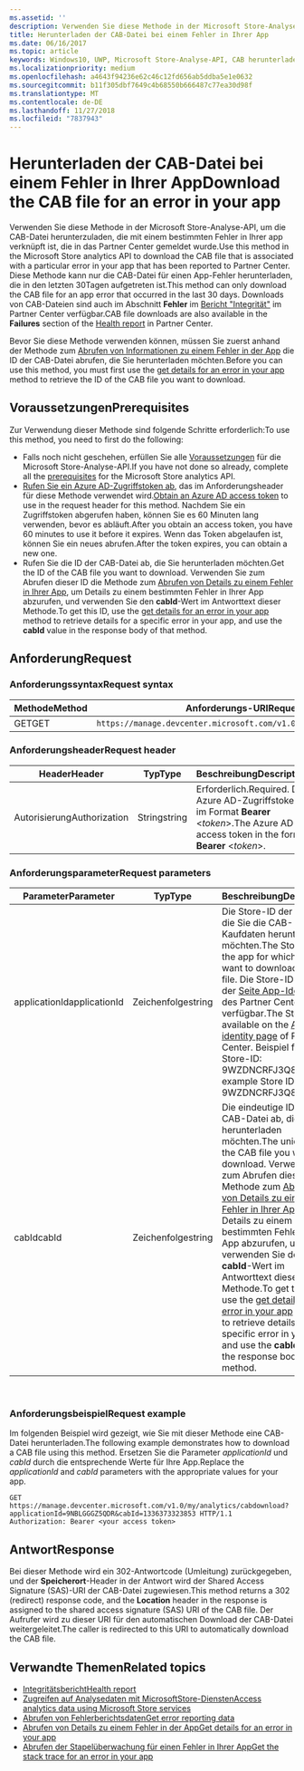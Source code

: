 ```yaml
---
ms.assetid: ''
description: Verwenden Sie diese Methode in der Microsoft Store-Analyse-API, um die CAB-Datei für einen Fehler in der App herunterzuladen.
title: Herunterladen der CAB-Datei bei einem Fehler in Ihrer App
ms.date: 06/16/2017
ms.topic: article
keywords: Windows10, UWP, Microsoft Store-Analyse-API, CAB herunterladen
ms.localizationpriority: medium
ms.openlocfilehash: a4643f94236e62c46c12fd656ab5ddba5e1e0632
ms.sourcegitcommit: b11f305dbf7649c4b68550b666487c77ea30d98f
ms.translationtype: MT
ms.contentlocale: de-DE
ms.lasthandoff: 11/27/2018
ms.locfileid: "7837943"
---
```

# <a name="download-the-cab-file-for-an-error-in-your-app"></a><span data-ttu-id="f94d7-104">Herunterladen der CAB-Datei bei einem Fehler in Ihrer App</span><span class="sxs-lookup"><span data-stu-id="f94d7-104">Download the CAB file for an error in your app</span></span>

<span data-ttu-id="f94d7-105">Verwenden Sie diese Methode in der Microsoft Store-Analyse-API, um die CAB-Datei herunterzuladen, die mit einem bestimmten Fehler in Ihrer app verknüpft ist, die in das Partner Center gemeldet wurde.</span><span class="sxs-lookup"><span data-stu-id="f94d7-105">Use this method in the Microsoft Store analytics API to download the CAB file that is associated with a particular error in your app that has been reported to Partner Center.</span></span> <span data-ttu-id="f94d7-106">Diese Methode kann nur die CAB-Datei für einen App-Fehler herunterladen, die in den letzten 30Tagen aufgetreten ist.</span><span class="sxs-lookup"><span data-stu-id="f94d7-106">This method can only download the CAB file for an app error that occurred in the last 30 days.</span></span> <span data-ttu-id="f94d7-107">Downloads von CAB-Dateien sind auch im Abschnitt **Fehler** im [Bericht "Integrität"](../publish/health-report.md) im Partner Center verfügbar.</span><span class="sxs-lookup"><span data-stu-id="f94d7-107">CAB file downloads are also available in the **Failures** section of the [Health report](../publish/health-report.md) in Partner Center.</span></span>

<span data-ttu-id="f94d7-108">Bevor Sie diese Methode verwenden können, müssen Sie zuerst anhand der Methode zum [Abrufen von Informationen zu einem Fehler in der App](get-details-for-an-error-in-your-app.md) die ID der CAB-Datei abrufen, die Sie herunterladen möchten.</span><span class="sxs-lookup"><span data-stu-id="f94d7-108">Before you can use this method, you must first use the [get details for an error in your app](get-details-for-an-error-in-your-app.md) method to retrieve the ID of the CAB file you want to download.</span></span>

## <a name="prerequisites"></a><span data-ttu-id="f94d7-109">Voraussetzungen</span><span class="sxs-lookup"><span data-stu-id="f94d7-109">Prerequisites</span></span>


<span data-ttu-id="f94d7-110">Zur Verwendung dieser Methode sind folgende Schritte erforderlich:</span><span class="sxs-lookup"><span data-stu-id="f94d7-110">To use this method, you need to first do the following:</span></span>

* <span data-ttu-id="f94d7-111">Falls noch nicht geschehen, erfüllen Sie alle [Voraussetzungen](access-analytics-data-using-windows-store-services.md#prerequisites) für die Microsoft Store-Analyse-API.</span><span class="sxs-lookup"><span data-stu-id="f94d7-111">If you have not done so already, complete all the [prerequisites](access-analytics-data-using-windows-store-services.md#prerequisites) for the Microsoft Store analytics API.</span></span>
* <span data-ttu-id="f94d7-112">[Rufen Sie ein Azure AD-Zugriffstoken ab](access-analytics-data-using-windows-store-services.md#obtain-an-azure-ad-access-token), das im Anforderungsheader für diese Methode verwendet wird.</span><span class="sxs-lookup"><span data-stu-id="f94d7-112">[Obtain an Azure AD access token](access-analytics-data-using-windows-store-services.md#obtain-an-azure-ad-access-token) to use in the request header for this method.</span></span> <span data-ttu-id="f94d7-113">Nachdem Sie ein Zugriffstoken abgerufen haben, können Sie es 60 Minuten lang verwenden, bevor es abläuft.</span><span class="sxs-lookup"><span data-stu-id="f94d7-113">After you obtain an access token, you have 60 minutes to use it before it expires.</span></span> <span data-ttu-id="f94d7-114">Wenn das Token abgelaufen ist, können Sie ein neues abrufen.</span><span class="sxs-lookup"><span data-stu-id="f94d7-114">After the token expires, you can obtain a new one.</span></span>
* <span data-ttu-id="f94d7-115">Rufen Sie die ID der CAB-Datei ab, die Sie herunterladen möchten.</span><span class="sxs-lookup"><span data-stu-id="f94d7-115">Get the ID of the CAB file you want to download.</span></span> <span data-ttu-id="f94d7-116">Verwenden Sie zum Abrufen dieser ID die Methode zum [Abrufen von Details zu einem Fehler in Ihrer App](get-details-for-an-error-in-your-app.md), um Details zu einem bestimmten Fehler in Ihrer App abzurufen, und verwenden Sie den **cabId**-Wert im Antworttext dieser Methode.</span><span class="sxs-lookup"><span data-stu-id="f94d7-116">To get this ID, use the [get details for an error in your app](get-details-for-an-error-in-your-app.md) method to retrieve details for a specific error in your app, and use the **cabId** value in the response body of that method.</span></span>

## <a name="request"></a><span data-ttu-id="f94d7-117">Anforderung</span><span class="sxs-lookup"><span data-stu-id="f94d7-117">Request</span></span>


### <a name="request-syntax"></a><span data-ttu-id="f94d7-118">Anforderungssyntax</span><span class="sxs-lookup"><span data-stu-id="f94d7-118">Request syntax</span></span>

| <span data-ttu-id="f94d7-119">Methode</span><span class="sxs-lookup"><span data-stu-id="f94d7-119">Method</span></span> | <span data-ttu-id="f94d7-120">Anforderungs-URI</span><span class="sxs-lookup"><span data-stu-id="f94d7-120">Request URI</span></span>                                                          |
|--------|----------------------------------------------------------------------|
| <span data-ttu-id="f94d7-121">GET</span><span class="sxs-lookup"><span data-stu-id="f94d7-121">GET</span></span>    | ```https://manage.devcenter.microsoft.com/v1.0/my/analytics/cabdownload``` |


### <a name="request-header"></a><span data-ttu-id="f94d7-122">Anforderungsheader</span><span class="sxs-lookup"><span data-stu-id="f94d7-122">Request header</span></span>

| <span data-ttu-id="f94d7-123">Header</span><span class="sxs-lookup"><span data-stu-id="f94d7-123">Header</span></span>        | <span data-ttu-id="f94d7-124">Typ</span><span class="sxs-lookup"><span data-stu-id="f94d7-124">Type</span></span>   | <span data-ttu-id="f94d7-125">Beschreibung</span><span class="sxs-lookup"><span data-stu-id="f94d7-125">Description</span></span>                                                                 |
|---------------|--------|-----------------------------------------------------------------------------|
| <span data-ttu-id="f94d7-126">Autorisierung</span><span class="sxs-lookup"><span data-stu-id="f94d7-126">Authorization</span></span> | <span data-ttu-id="f94d7-127">String</span><span class="sxs-lookup"><span data-stu-id="f94d7-127">string</span></span> | <span data-ttu-id="f94d7-128">Erforderlich.</span><span class="sxs-lookup"><span data-stu-id="f94d7-128">Required.</span></span> <span data-ttu-id="f94d7-129">Das Azure AD-Zugriffstoken im Format **Bearer** &lt;*token*&gt;.</span><span class="sxs-lookup"><span data-stu-id="f94d7-129">The Azure AD access token in the form **Bearer** &lt;*token*&gt;.</span></span> |


### <a name="request-parameters"></a><span data-ttu-id="f94d7-130">Anforderungsparameter</span><span class="sxs-lookup"><span data-stu-id="f94d7-130">Request parameters</span></span>

| <span data-ttu-id="f94d7-131">Parameter</span><span class="sxs-lookup"><span data-stu-id="f94d7-131">Parameter</span></span>        | <span data-ttu-id="f94d7-132">Typ</span><span class="sxs-lookup"><span data-stu-id="f94d7-132">Type</span></span>   |  <span data-ttu-id="f94d7-133">Beschreibung</span><span class="sxs-lookup"><span data-stu-id="f94d7-133">Description</span></span>      |  <span data-ttu-id="f94d7-134">Erforderlich</span><span class="sxs-lookup"><span data-stu-id="f94d7-134">Required</span></span>  |
|---------------|--------|---------------|------|
| <span data-ttu-id="f94d7-135">applicationId</span><span class="sxs-lookup"><span data-stu-id="f94d7-135">applicationId</span></span> | <span data-ttu-id="f94d7-136">Zeichenfolge</span><span class="sxs-lookup"><span data-stu-id="f94d7-136">string</span></span> | <span data-ttu-id="f94d7-137">Die Store-ID der App, für die Sie die CAB-Kaufdaten herunterladen möchten.</span><span class="sxs-lookup"><span data-stu-id="f94d7-137">The Store ID of the app for which you want to download a CAB file.</span></span> <span data-ttu-id="f94d7-138">Die Store-ID ist auf der [Seite App-Identität](../publish/view-app-identity-details.md) des Partner Center verfügbar.</span><span class="sxs-lookup"><span data-stu-id="f94d7-138">The Store ID is available on the [App identity page](../publish/view-app-identity-details.md) of Partner Center.</span></span> <span data-ttu-id="f94d7-139">Beispiel für eine Store-ID: 9WZDNCRFJ3Q8.</span><span class="sxs-lookup"><span data-stu-id="f94d7-139">An example Store ID is 9WZDNCRFJ3Q8.</span></span> |  <span data-ttu-id="f94d7-140">Ja</span><span class="sxs-lookup"><span data-stu-id="f94d7-140">Yes</span></span>  |
| <span data-ttu-id="f94d7-141">cabId</span><span class="sxs-lookup"><span data-stu-id="f94d7-141">cabId</span></span> | <span data-ttu-id="f94d7-142">Zeichenfolge</span><span class="sxs-lookup"><span data-stu-id="f94d7-142">string</span></span> | <span data-ttu-id="f94d7-143">Die eindeutige ID der CAB-Datei ab, die Sie herunterladen möchten.</span><span class="sxs-lookup"><span data-stu-id="f94d7-143">The unique ID of the CAB file you want to download.</span></span> <span data-ttu-id="f94d7-144">Verwenden Sie zum Abrufen dieser ID die Methode zum [Abrufen von Details zu einem Fehler in Ihrer App](get-details-for-an-error-in-your-app.md), um Details zu einem bestimmten Fehler in Ihrer App abzurufen, und verwenden Sie den **cabId**-Wert im Antworttext dieser Methode.</span><span class="sxs-lookup"><span data-stu-id="f94d7-144">To get this ID, use the [get details for an error in your app](get-details-for-an-error-in-your-app.md) method to retrieve details for a specific error in your app, and use the **cabId** value in the response body of that method.</span></span> |  <span data-ttu-id="f94d7-145">Ja</span><span class="sxs-lookup"><span data-stu-id="f94d7-145">Yes</span></span>  |

 
### <a name="request-example"></a><span data-ttu-id="f94d7-146">Anforderungsbeispiel</span><span class="sxs-lookup"><span data-stu-id="f94d7-146">Request example</span></span>

<span data-ttu-id="f94d7-147">Im folgenden Beispiel wird gezeigt, wie Sie mit dieser Methode eine CAB-Datei herunterladen.</span><span class="sxs-lookup"><span data-stu-id="f94d7-147">The following example demonstrates how to download a CAB file using this method.</span></span> <span data-ttu-id="f94d7-148">Ersetzen Sie die Parameter *applicationId* und *cabId* durch die entsprechende Werte für Ihre App.</span><span class="sxs-lookup"><span data-stu-id="f94d7-148">Replace the *applicationId* and *cabId* parameters with the appropriate values for your app.</span></span>

```syntax
GET https://manage.devcenter.microsoft.com/v1.0/my/analytics/cabdownload?applicationId=9NBLGGGZ5QDR&cabId=1336373323853 HTTP/1.1
Authorization: Bearer <your access token>
```

## <a name="response"></a><span data-ttu-id="f94d7-149">Antwort</span><span class="sxs-lookup"><span data-stu-id="f94d7-149">Response</span></span>

<span data-ttu-id="f94d7-150">Bei dieser Methode wird ein 302-Antwortcode (Umleitung) zurückgegeben, und der **Speicherort**-Header in der Antwort wird der Shared Access Signature (SAS)-URI der CAB-Datei zugewiesen.</span><span class="sxs-lookup"><span data-stu-id="f94d7-150">This method returns a 302 (redirect) response code, and the **Location** header in the response is assigned to the shared access signature (SAS) URI of the CAB file.</span></span> <span data-ttu-id="f94d7-151">Der Aufrufer wird zu dieser URI für den automatischen Download der CAB-Datei weitergeleitet.</span><span class="sxs-lookup"><span data-stu-id="f94d7-151">The caller is redirected to this URI to automatically download the CAB file.</span></span>

## <a name="related-topics"></a><span data-ttu-id="f94d7-152">Verwandte Themen</span><span class="sxs-lookup"><span data-stu-id="f94d7-152">Related topics</span></span>

* [<span data-ttu-id="f94d7-153">Integritätsbericht</span><span class="sxs-lookup"><span data-stu-id="f94d7-153">Health report</span></span>](../publish/health-report.md)
* [<span data-ttu-id="f94d7-154">Zugreifen auf Analysedaten mit MicrosoftStore-Diensten</span><span class="sxs-lookup"><span data-stu-id="f94d7-154">Access analytics data using Microsoft Store services</span></span>](access-analytics-data-using-windows-store-services.md)
* [<span data-ttu-id="f94d7-155">Abrufen von Fehlerberichtsdaten</span><span class="sxs-lookup"><span data-stu-id="f94d7-155">Get error reporting data</span></span>](get-error-reporting-data.md)
* [<span data-ttu-id="f94d7-156">Abrufen von Details zu einem Fehler in der App</span><span class="sxs-lookup"><span data-stu-id="f94d7-156">Get details for an error in your app</span></span>](get-details-for-an-error-in-your-app.md)
* [<span data-ttu-id="f94d7-157">Abrufen der Stapelüberwachung für einen Fehler in Ihrer App</span><span class="sxs-lookup"><span data-stu-id="f94d7-157">Get the stack trace for an error in your app</span></span>](get-the-stack-trace-for-an-error-in-your-app.md)

